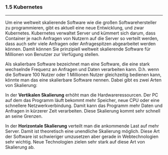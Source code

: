 ### 1.5 Kubernetes
---

Um eine weltweit skalierende Software wie die großen Softwarehersteller zu programmieren, gibt es aktuell eine neue Entwicklung, und zwar Kubernetes. Kubernetes verwaltet Server und kümmert sich darum, dass Container je nach Anfragen von Nutzern auf die Server so verteilt werden, dass auch sehr viele Anfragen oder Anfragespitzen abgearbeitet werden können. Damit können Sie prinzipiell weltweit skalierende Software für Millionen von Benutzer zur Verfügung stellen.

Als skalierbare Software bezeichnet man eine Software, die eine stark wechselnde Frequenz an Anfragen und Daten verarbeiten kann. D.h. wenn die Software 100 Nutzer oder 1 Millionen Nutzer gleichzeitig bedienen kann, könnte man das eine skalierbare Software nennen. Dabei gibt es zwei Arten von Skalierung:

In der **Vertikalen Skalierung** erhöht man die Hardwareressourcen. Der PC auf dem das Programm läuft bekommt mehr Speicher, neue CPU oder eine schnellere Netzwerkverbindung. Damit kann das Programm mehr Daten und Anfragen in kürzerer Zeit verarbeiten. Diese Skalierung kommt sehr schnell an seine Grenzen.

In der **Horizontale Skalierung** verteilt man die ankommende Last auf mehr Server. Damit ist theoretisch eine unendliche Skalierung möglich. Diese Art der Software ist schwieriger umzusetzen aber gerade in Webtechnologien sehr wichtig. Neue Technologien zielen sehr stark auf diese Art von Skalierung ab.